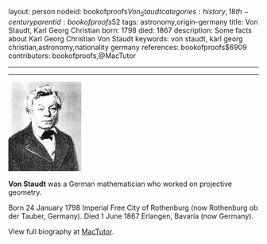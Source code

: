 layout: person
nodeid: bookofproofs$Von_Staudt
categories: history,18th-century
parentid: bookofproofs$52
tags: astronomy,origin-germany
title: Von Staudt, Karl Georg Christian
born: 1798
died: 1867
description: Some facts about Karl Georg Christian Von Staudt
keywords: von staudt, karl georg christian,astronomy,nationality germany
references: bookofproofs$6909
contributors: bookofproofs,@MacTutor

---


---

![Von_Staudt.jpg](https://github.com/bookofproofs/bookofproofs.github.io/blob/main/_sources/_assets/images/portraits/Von_Staudt.jpg?raw=true)

**Von Staudt** was a German mathematician who worked on projective geometry.

Born 24 January 1798 Imperial Free City of Rothenburg (now Rothenburg ob der Tauber, Germany). Died 1 June 1867 Erlangen, Bavaria (now Germany).


View full biography at [MacTutor](https://mathshistory.st-andrews.ac.uk/Biographies/Von_Staudt/).